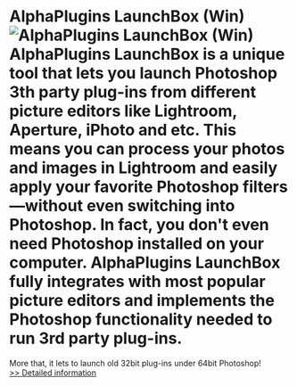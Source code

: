 # AlphaPlugins LaunchBox (Win)<br />![AlphaPlugins LaunchBox (Win)](https://mycommerce.akamaized.net/api/pimages/P300538154/BIG/300538154.JPG)<br />AlphaPlugins LaunchBox is a unique tool that lets you launch Photoshop 3th party plug-ins from different picture editors like Lightroom, Aperture, iPhoto and etc. This means you can process your photos and images in Lightroom and easily apply your favorite Photoshop filters—without even switching into Photoshop. In fact, you don't even need Photoshop installed on your computer. AlphaPlugins LaunchBox fully integrates with most popular picture editors and implements the Photoshop functionality needed to run 3rd party plug-ins.
More that, it lets to launch old 32bit plug-ins under 64bit Photoshop!<br />[>> Detailed information](https://secure.shareit.com/shareit/product.html?productid=300538154&affiliateid=200057808)
